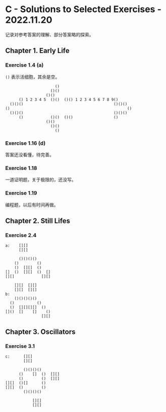 # **C** - Solutions to Selected Exercises - 2022.11.20
记录对参考答案的理解、部分答案略的探索。

## Chapter 1. Early Life
### Exercise 1.4 (a)
`()` 表示活细胞，其余是空。
```
                      ()
                    ()()
                  ()()
      () 1 2 3 4 5  ()()  ()() 1 2 3 4 5 6 7 8 9()
  ()()()                                        ()()()
()                                                    ()
  ()()()                                        ()()()
      ()            ()()  ()()                  ()
                  ()()
                    ()()
                      ()
```

### Exercise 1.16 (d)
答案还没看懂，待完善。

### Exercise 1.18
一道证明题，关于极限的，还没写。

### Exercise 1.19
编程题，以后有时间再做。

## Chapter 2. Still Lifes
### Exercise 2.4
```
a:    [][]
      [][]

      ()()()()
    ()        ()
    ()  [][]  ()
[]  ()  [][]  ()  []
[][]            [][]

    [][]  [][]
    [][]  [][]
b:
    ()()()()()
  ()          ()
  ()  [][][][]  ()
[]()  []    []    ()
                [][]
```


## Chapter 3. Oscillators
### Exercise 3.1
```
c:      [][]
        [][]

        ()()()()
      ()    []  ()  [][]
      ()        ()  [][]
[][]  ()[]      ()
[][]  ()        ()
        ()()()()

            [][]
            [][]
```